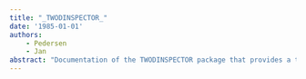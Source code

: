 ```yaml
---
title: "_TWODINSPECTOR_"
date: '1985-01-01'
authors: 
    - Pedersen
    - Jan
abstract: "Documentation of the TWODINSPECTOR package that provides a two-dimensional inspector window."
---
```


